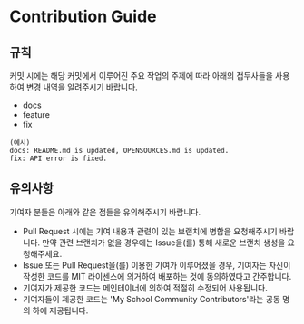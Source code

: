 # Contribution Guide

## 규칙
커밋 시에는 해당 커밋에서 이루어진 주요 작업의 주제에 따라 아래의 접두사들을 사용하여 변경 내역을 알려주시기 바랍니다.
 * docs
 * feature
 * fix
```
(예시)
docs: README.md is updated, OPENSOURCES.md is updated.
fix: API error is fixed.
```

## 유의사항
기여자 분들은 아래와 같은 점들을 유의해주시기 바랍니다.

 * Pull Request 시에는 기여 내용과 관련이 있는 브랜치에 병합을 요청해주시기 바랍니다. 만약 관련 브랜치가 없을 경우에는 Issue을(를) 통해 새로운 브랜치 생성을 요청해주세요. 
 * Issue 또는 Pull Request을(를) 이용한 기여가 이루어졌을 경우, 기여자는 자신이 작성한 코드를 MIT 라이센스에 의거하여 배포하는 것에 동의하였다고 간주합니다.
 * 기여자가 제공한 코드는 메인테이너에 의하여 적절히 수정되어 사용됩니다.
 * 기여자들이 제공한 코드는 'My School Community Contributors'라는 공동 명의 하에 제공됩니다.
